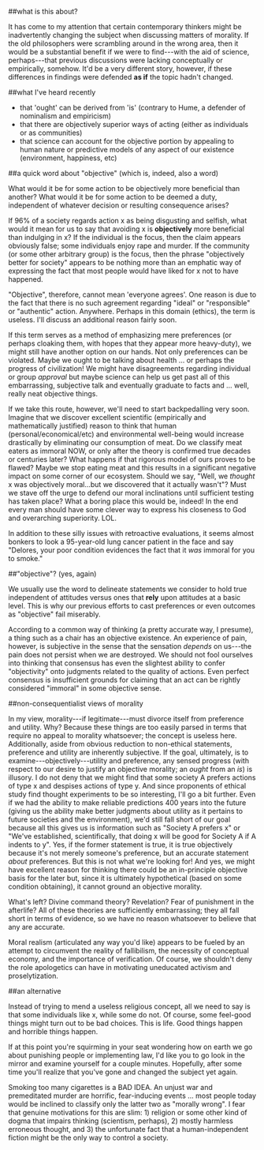 ##what is this about?

It has come to my attention that certain contemporary thinkers might be inadvertently changing the subject when discussing matters of morality. If the old philosophers were scrambling around in the wrong area, then it would be a substantial benefit if we were to find---with the aid of science, perhaps---that previous discussions were lacking conceptually or empirically, somehow. It'd be a very different story, however, if these differences in findings were defended **as if** the topic hadn't changed.

##what I've heard recently

- that 'ought' can be derived from 'is' (contrary to Hume, a defender of nominalism and empiricism)
- that there are objectively superior ways of acting (either as individuals or as communities)
- that science can account for the objective portion by appealing to human nature or predictive models of any aspect of our existence (environment, happiness, etc)

##a quick word about "objective" (which is, indeed, also a word)

What would it be for some action to be objectively more beneficial than another? What would it be for some action to be deemed a duty, independent of whatever decision or resulting consequence arises?

If 96% of a society regards action x as being disgusting and selfish, what would it mean for us to say that avoiding x is **objectively** more beneficial than indulging in x? If the individual is the focus, then the claim appears obviously false; some individuals enjoy rape and murder. If the community (or some other arbitrary group) is the focus, then the phrase "objectively better for society" appears to be nothing more than an emphatic way of expressing the fact that most people would have liked for x not to have happened.

"Objective", therefore, cannot mean 'everyone agrees'. One reason is due to the fact that there is no such agreement regarding "ideal" or "responsible" or "authentic" action. Anywhere. Perhaps in this domain (ethics), the term is useless. I'll discuss an additional reason fairly soon.

If this term serves as a method of emphasizing mere preferences (or perhaps cloaking them, with hopes that they appear more heavy-duty), we might still have another option on our hands. Not only preferences can be violated. Maybe we ought to be talking about health ... or perhaps the progress of civilization! We might have disagreements regarding individual or group *approval* but maybe science can help us get past all of this embarrassing, subjective talk and eventually graduate to facts and ... well, really neat objective things.

If we take this route, however, we'll need to start backpedalling very soon. Imagine that we discover excellent scientific (empirically and mathematically justified) reason to think that human (personal/economical/etc) and environmental well-being would increase drastically by eliminating our consumption of meat. Do we classify meat eaters as immoral NOW, or only after the theory is confirmed true decades or centuries later? What happens if that rigorous model of ours proves to be flawed? Maybe we stop eating meat and this results in a significant negative impact on some corner of our ecosystem. Should we say, "Well, we *thought* x was objectively moral...but we discovered that it actually wasn't"? Must we stave off the urge to defend our moral inclinations until sufficient testing has taken place? What a boring place this would be, indeed! In the end every man should have some clever way to express his closeness to God and overarching superiority. LOL.

In addition to these silly issues with retroactive evaluations, it seems almost bonkers to look a 95-year-old lung cancer patient in the face and say "Delores, your poor condition evidences the fact that it *was* immoral for you to smoke."

##"objective"? (yes, again)

We usually use the word to delineate statements we consider to hold true independent of attitudes versus ones that **rely** upon attitudes at a basic level. This is why our previous efforts to cast preferences or even outcomes as "objective" fail miserably.

According to a common way of thinking (a pretty accurate way, I presume), a thing such as a chair has an objective existence. An experience of pain, however, is subjective in the sense that the sensation *depends* on us---the pain does not persist when we are destroyed. We should not fool ourselves into thinking that consensus has even the slightest ability to confer "objectivity" onto judgments related to the quality of actions. Even perfect consensus is insufficient grounds for claiming that an act can be rightly considered "immoral" in some objective sense.

##non-consequentialist views of morality

In my view, morality---if legitimate---must divorce itself from preference and utility. Why? Because these things are too easily parsed in terms that require no appeal to morality whatsoever; the concept is useless here. Additionally, aside from obvious reduction to non-ethical statements, preference and utility are inherently subjective. If the goal, ultimately, is to examine---objectively---utility and preference, any sensed progress (with respect to our desire to justify an objective morality; an *ought* from an *is*) is illusory. I do not deny that we might find that some society A prefers actions of type x and despises actions of type y. And since proponents of ethical study find thought experiments to be so interesting, I'll go a bit further. Even if we had the ability to make reliable predictions 400 years into the future (giving us the ability make better judgments about utility as it pertains to future societies and the environment), we'd still fall short of our goal because all this gives us is information such as "Society A prefers x" or "We've established, scientifically, that doing x will be good for Society A if A indents to y". Yes, if the former statement is true, it is true objectively because it's not merely someone's preference, but an accurate statement *about* preferences. But this is not what we're looking for! And yes, we might have excellent reason for thinking there could be an in-principle objective basis for the later but, since it is ultimately hypothetical (based on some condition obtaining), it cannot ground an objective morality.

What's left? Divine command theory? Revelation? Fear of punishment in the afterlife? All of these theories are sufficiently embarrassing; they all fall short in terms of evidence, so we have no reason whatsoever to believe that any are accurate.

Moral realism (articulated any way you'd like) appears to be fueled by an attempt to circumvent the reality of fallibilism, the necessity of conceptual economy, and the importance of verification. Of course, we shouldn't deny the role apologetics can have in motivating uneducated activism and proselytization.

##an alternative

Instead of trying to mend a useless religious concept, all we need to say is that some individuals like x, while some do not. Of course, some feel-good things might turn out to be bad choices. This is life. Good things happen and horrible things happen.

If at this point you're squirming in your seat wondering how on earth we go about punishing people or implementing law, I'd like you to go look in the mirror and examine yourself for a couple minutes. Hopefully, after some time you'll realize that you've gone and changed the subject yet again.

Smoking too many cigarettes is a BAD IDEA. An unjust war and premeditated murder are horrific, fear-inducing events ... most people today would be inclined to classify only the latter two as "morally wrong". I fear that genuine motivations for this are slim: 1) religion or some other kind of dogma that impairs thinking (scientism, perhaps), 2) mostly harmless erroneous thought, and 3) the unfortunate fact that a human-independent fiction might be the only way to control a society.
